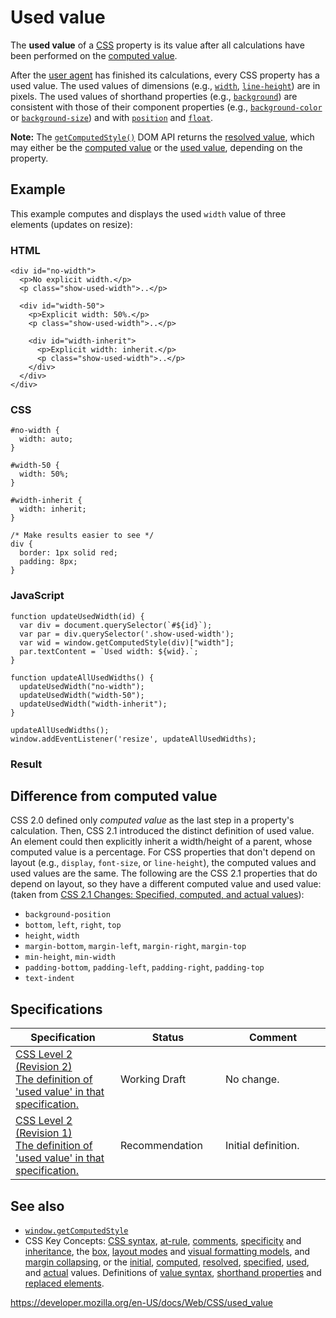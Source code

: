 # Used value

The **used value** of a [CSS](https://developer.mozilla.org/en-US/docs/Web/CSS) property is its value after all calculations have been performed on the [computed value](computed_value).

After the [user agent](https://developer.mozilla.org/en-US/docs/Glossary/User_agent) has finished its calculations, every CSS property has a used value. The used values of dimensions (e.g., [`width`](width), [`line-height`](line-height)) are in pixels. The used values of shorthand properties (e.g., [`background`](background)) are consistent with those of their component properties (e.g., [`background-color`](background-color) or [`background-size`](background-size)) and with [`position`](position) and [`float`](float).

**Note:** The [`getComputedStyle()`](https://developer.mozilla.org/en-US/docs/Web/API/Window/getComputedStyle) DOM API returns the [resolved value](resolved_value), which may either be the [computed value](computed_value) or the [used value](used_value), depending on the property.

## Example

This example computes and displays the used `width` value of three elements (updates on resize):

### HTML

    <div id="no-width">
      <p>No explicit width.</p>
      <p class="show-used-width">..</p>

      <div id="width-50">
        <p>Explicit width: 50%.</p>
        <p class="show-used-width">..</p>

        <div id="width-inherit">
          <p>Explicit width: inherit.</p>
          <p class="show-used-width">..</p>
        </div>
      </div>
    </div>

### CSS

    #no-width {
      width: auto;
    }

    #width-50 {
      width: 50%;
    }

    #width-inherit {
      width: inherit;
    }

    /* Make results easier to see */
    div {
      border: 1px solid red;
      padding: 8px;
    }

### JavaScript

    function updateUsedWidth(id) {
      var div = document.querySelector(`#${id}`);
      var par = div.querySelector('.show-used-width');
      var wid = window.getComputedStyle(div)["width"];
      par.textContent = `Used width: ${wid}.`;
    }

    function updateAllUsedWidths() {
      updateUsedWidth("no-width");
      updateUsedWidth("width-50");
      updateUsedWidth("width-inherit");
    }

    updateAllUsedWidths();
    window.addEventListener('resize', updateAllUsedWidths);

### Result

## Difference from computed value

CSS 2.0 defined only _computed value_ as the last step in a property's calculation. Then, CSS 2.1 introduced the distinct definition of used value. An element could then explicitly inherit a width/height of a parent, whose computed value is a percentage. For CSS properties that don't depend on layout (e.g., `display`, `font-size`, or `line-height`), the computed values and used values are the same. The following are the CSS 2.1 properties that do depend on layout, so they have a different computed value and used value: (taken from [CSS 2.1 Changes: Specified, computed, and actual values](https://www.w3.org/TR/CSS2/changes.html#q21.36)):

- `background-position`
- `bottom`, `left`, `right`, `top`
- `height`, `width`
- `margin-bottom`, `margin-left`, `margin-right`, `margin-top`
- `min-height`, `min-width`
- `padding-bottom`, `padding-left`, `padding-right`, `padding-top`
- `text-indent`

## Specifications

<table><colgroup><col style="width: 33%" /><col style="width: 33%" /><col style="width: 33%" /></colgroup><thead><tr class="header"><th>Specification</th><th>Status</th><th>Comment</th></tr></thead><tbody><tr class="odd"><td><a href="https://www.w3.org/TR/CSS22/cascade.html#used-value">CSS Level 2 (Revision 2)<br />
<span class="small">The definition of 'used value' in that specification.</span></a></td><td><span class="spec-wd">Working Draft</span></td><td><p>No change.</p></td></tr><tr class="even"><td><a href="https://www.w3.org/TR/CSS2/cascade.html#used-value">CSS Level 2 (Revision 1)<br />
<span class="small">The definition of 'used value' in that specification.</span></a></td><td><span class="spec-rec">Recommendation</span></td><td>Initial definition.</td></tr></tbody></table>

## See also

- [`window.getComputedStyle`](https://developer.mozilla.org/en-US/docs/Web/API/Window/getComputedStyle)
- CSS Key Concepts: [CSS syntax](syntax), [at-rule](at-rule), [comments](comments), [specificity](specificity) and [inheritance](inheritance), the [box](css_box_model/introduction_to_the_css_box_model), [layout modes](layout_mode) and [visual formatting models](visual_formatting_model), and [margin collapsing](css_box_model/mastering_margin_collapsing), or the [initial](initial_value), [computed](computed_value), [resolved](resolved_value), [specified](specified_value), [used](used_value), and [actual](actual_value) values. Definitions of [value syntax](value_definition_syntax), [shorthand properties](shorthand_properties) and [replaced elements](replaced_element).

<a href="https://developer.mozilla.org/en-US/docs/Web/CSS/used_value" class="_attribution-link">https://developer.mozilla.org/en-US/docs/Web/CSS/used_value</a>
